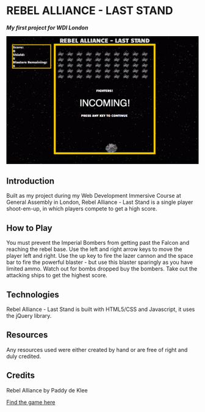 # REBEL ALLIANCE - LAST STAND

***My first project for WDI London***

[![Alt text](/assets/coverphoto.png?raw=true "Coverphoto")](https://glacial-ocean-12121.herokuapp.com/)

## Introduction

Built as my project during my Web Development Immersive Course at General Assembly in London, Rebel Alliance - Last Stand is a single player shoot-em-up, in which players compete to get a high score. 

## How to Play

You must prevent the Imperial Bombers from getting past the Falcon and reaching the rebel base. Use the left and right arrow keys to move the player left and right. Use the up key to fire the lazer cannon and the space bar to fire the powerful blaster - but use this blaster sparingly as you have limited ammo. Watch out for bombs dropped buy the bombers. Take out the attacking ships to get the highest score.

## Technologies

Rebel Alliance - Last Stand is built with HTML5/CSS and Javascript, it uses the jQuery library.

## Resources

Any resources used were either created by hand or are free of right and duly credited.

## Credits

Rebel Alliance by Paddy de Klee

[Find the game here](https://glacial-ocean-12121.herokuapp.com/)










